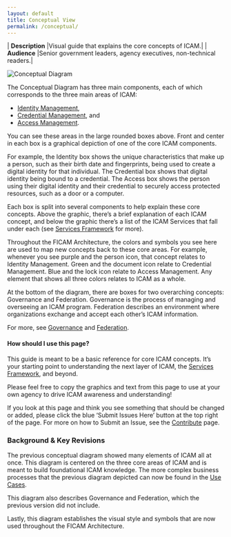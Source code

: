 ```yaml
---
layout: default
title: Conceptual View
permalink: /conceptual/
---
```


| **Description** |Visual guide that explains the core concepts of ICAM.|
| **Audience** |Senior government leaders, agency executives, non-technical readers.|

![Conceptual Diagram]({{site.baseurl}}/img/ConceptualDiagram.png)

The Conceptual Diagram has three main components, each of which corresponds to the three main areas of ICAM:  

* [Identity Management]({{site.baseurl}}/services/identity), 
* [Credential Management]({{site.baseurl}}/services/credentials), and 
* [Access Management]({{site.baseurl}}/services/access). 

You can see these areas in the large rounded boxes above.
Front and center in each box is a graphical depiction of one of the core ICAM components.  

For example, the Identity box shows the unique characteristics that make up a person, such as their birth date and fingerprints, being used to create a digital identity for that individual. The Credential box shows that digital identity being bound to a credential. The Access box shows the person using their digital identity and their credential to securely access protected resources, such as a door or a computer.

Each box is split into several components to help explain these core concepts. Above the graphic, there’s a brief explanation of each ICAM concept, and below the graphic there’s a list of the ICAM Services that fall under each (see [Services Framework]({{site.baseurl}}/services/overview/) for more).

Throughout the FICAM Architecture, the colors and symbols you see here are used to map new concepts back to these core areas. For example, whenever you see purple and the person icon, that concept relates to Identity Management. Green and the document icon relate to Credential Management. Blue and the lock icon relate to Access Management.  Any element that shows all three colors relates to ICAM as a whole.

At the bottom of the diagram, there are boxes for two overarching concepts: Governance and Federation. Governance is the process of managing and overseeing an ICAM program. Federation describes an environment where organizations exchange and accept each other’s ICAM information.  

For more, see [Governance]({{site.baseurl}}/services/governance) and [Federation]({{site.baseurl}}/services/federation).

#### How should I use this page?
This guide is meant to be a basic reference for core ICAM concepts. It’s your starting point to understanding the next layer of ICAM, the [Services Framework]({{site.baseurl}}/services/overview/), and beyond.

Please feel free to copy the graphics and text from this page to use at your own agency to drive ICAM awareness and understanding!

If you look at this page and think you see something that should be changed or added, please click the blue ‘Submit Issues Here’ button at the top right of the page. For more on how to Submit an Issue, see the [Contribute]({{site.baseurl}}/contribute) page.

### Background & Key Revisions

The previous conceptual diagram showed many elements of ICAM all at once. This diagram is centered on the three core areas of ICAM and is meant to build foundational ICAM knowledge. The more complex business processes that the previous diagram depicted can now be found in the [Use Cases]({{site.baseurl}}/usecases/index).

This diagram also describes Governance and Federation, which the previous version did not include.

Lastly, this diagram establishes the visual style and symbols that are now used throughout the FICAM Architecture.  
